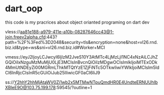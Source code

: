 # dart_oop
this code is my pracrices about object orianted programing on dart dev


vless://aa81e188-a979-411e-a10b-08287646cc43@1-join.freev2alpha.cfd:443?path=%2F%3Fed%3D2048&security=tls&encryption=none&host=vl26.rnd.biz.id&type=ws&sni=vl26.rnd.biz.id#Worker+MCI


vmess://eyJ2IjoyLCJwcyI6IjIzM2JveS10Y3AtMTc4LjMzLjI1NC4xNzAiLCJhZGQiOiIxNzguMzMuMjU0LjE3MCIsInBvcnQiOiIzMDgwOCIsImlkIjoiMTExODk4MmUtNDEyZi00MGRmLThkMTQtYzE1ZjFiNTc5OTkwIiwiYWlkIjoiMCIsIm5ldCI6InRjcCIsInR5cGUiOiJub25lIiwicGF0aCI6IiJ9


ss://Y2hhY2hhMjAtaWV0Zi1wb2x5MTMwNTpuQmdHR0E4UndteERNUUhIbXBleE9O@103.75.199.178:59545/?outline=1



